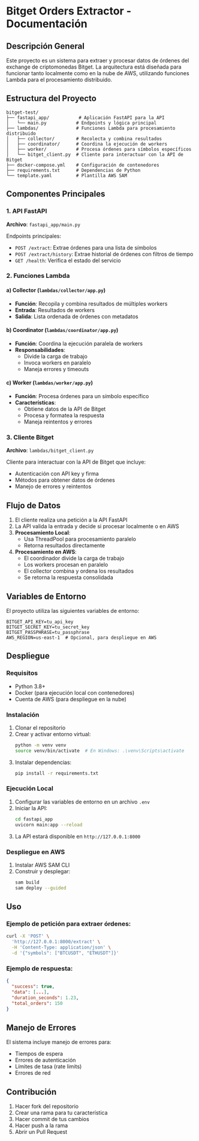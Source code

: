 # Bitget Orders Extractor - Documentación

## Descripción General

Este proyecto es un sistema para extraer y procesar datos de órdenes del exchange de criptomonedas Bitget. La arquitectura está diseñada para funcionar tanto localmente como en la nube de AWS, utilizando funciones Lambda para el procesamiento distribuido.

## Estructura del Proyecto

```
bitget-test/
├── fastapi_app/           # Aplicación FastAPI para la API
│   └── main.py           # Endpoints y lógica principal
├── lambdas/              # Funciones Lambda para procesamiento distribuido
│   ├── collector/        # Recolecta y combina resultados
│   ├── coordinator/      # Coordina la ejecución de workers
│   ├── worker/           # Procesa órdenes para símbolos específicos
│   └── bitget_client.py  # Cliente para interactuar con la API de Bitget
├── docker-compose.yml    # Configuración de contenedores
├── requirements.txt      # Dependencias de Python
└── template.yaml         # Plantilla AWS SAM
```

## Componentes Principales

### 1. API FastAPI

**Archivo**: `fastapi_app/main.py`

Endpoints principales:
- `POST /extract`: Extrae órdenes para una lista de símbolos
- `POST /extract/history`: Extrae historial de órdenes con filtros de tiempo
- `GET /health`: Verifica el estado del servicio

### 2. Funciones Lambda

#### a) Collector (`lambdas/collector/app.py`)
- **Función**: Recopila y combina resultados de múltiples workers
- **Entrada**: Resultados de workers
- **Salida**: Lista ordenada de órdenes con metadatos

#### b) Coordinator (`lambdas/coordinator/app.py`)
- **Función**: Coordina la ejecución paralela de workers
- **Responsabilidades**:
  - Divide la carga de trabajo
  - Invoca workers en paralelo
  - Maneja errores y timeouts

#### c) Worker (`lambdas/worker/app.py`)
- **Función**: Procesa órdenes para un símbolo específico
- **Características**:
  - Obtiene datos de la API de Bitget
  - Procesa y formatea la respuesta
  - Maneja reintentos y errores

### 3. Cliente Bitget

**Archivo**: `lambdas/bitget_client.py`

Cliente para interactuar con la API de Bitget que incluye:
- Autenticación con API key y firma
- Métodos para obtener datos de órdenes
- Manejo de errores y reintentos

## Flujo de Datos

1. El cliente realiza una petición a la API FastAPI
2. La API valida la entrada y decide si procesar localmente o en AWS
3. **Procesamiento Local**:
   - Usa ThreadPool para procesamiento paralelo
   - Retorna resultados directamente
4. **Procesamiento en AWS**:
   - El coordinador divide la carga de trabajo
   - Los workers procesan en paralelo
   - El collector combina y ordena los resultados
   - Se retorna la respuesta consolidada

## Variables de Entorno

El proyecto utiliza las siguientes variables de entorno:

```
BITGET_API_KEY=tu_api_key
BITGET_SECRET_KEY=tu_secret_key
BITGET_PASSPHRASE=tu_passphrase
AWS_REGION=us-east-1  # Opcional, para despliegue en AWS
```

## Despliegue

### Requisitos
- Python 3.8+
- Docker (para ejecución local con contenedores)
- Cuenta de AWS (para despliegue en la nube)

### Instalación

1. Clonar el repositorio
2. Crear y activar entorno virtual:
   ```bash
   python -m venv venv
   source venv/bin/activate  # En Windows: .\venv\Scripts\activate
   ```
3. Instalar dependencias:
   ```bash
   pip install -r requirements.txt
   ```

### Ejecución Local

1. Configurar las variables de entorno en un archivo `.env`
2. Iniciar la API:
   ```bash
   cd fastapi_app
   uvicorn main:app --reload
   ```
3. La API estará disponible en `http://127.0.0.1:8000`

### Despliegue en AWS

1. Instalar AWS SAM CLI
2. Construir y desplegar:
   ```bash
   sam build
   sam deploy --guided
   ```

## Uso

### Ejemplo de petición para extraer órdenes:

```bash
curl -X 'POST' \
  'http://127.0.0.1:8000/extract' \
  -H 'Content-Type: application/json' \
  -d '{"symbols": ["BTCUSDT", "ETHUSDT"]}'
```

### Ejemplo de respuesta:

```json
{
  "success": true,
  "data": [...],
  "duration_seconds": 1.23,
  "total_orders": 150
}
```

## Manejo de Errores

El sistema incluye manejo de errores para:
- Tiempos de espera
- Errores de autenticación
- Límites de tasa (rate limits)
- Errores de red

## Contribución

1. Hacer fork del repositorio
2. Crear una rama para tu característica
3. Hacer commit de tus cambios
4. Hacer push a la rama
5. Abrir un Pull Request
